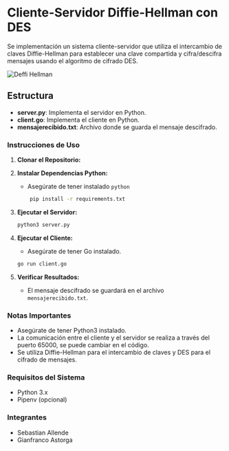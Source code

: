 # Cliente-Servidor Diffie-Hellman con DES

Se implementación un sistema cliente-servidor que utiliza el intercambio de claves Diffie-Hellman para establecer una clave compartida y cifra/descifra mensajes usando el algoritmo de cifrado DES.

![Deffi Hellman](./img/diffie-hellman.png)

## Estructura 

- **server.py**: Implementa el servidor en Python.
- **client.go**: Implementa el cliente en Python.
- **mensajerecibido.txt**: Archivo donde se guarda el mensaje descifrado.

### Instrucciones de Uso

1. **Clonar el Repositorio:**

2. **Instalar Dependencias Python:**
    - Asegúrate de tener instalado `python`
    ```bash
        pip install -r requirements.txt
    ```

3. **Ejecutar el Servidor:**
    ```bash
    python3 server.py
    ```

4. **Ejecutar el Cliente:**
    - Asegúrate de tener Go instalado.
    ```bash
    go run client.go
    ```

5. **Verificar Resultados:**
    - El mensaje descifrado se guardará en el archivo `mensajerecibido.txt`.

### Notas Importantes

- Asegúrate de tener Python3 instalado.
- La comunicación entre el cliente y el servidor se realiza a través del puerto 65000, se puede cambiar en el código.
- Se utiliza Diffie-Hellman para el intercambio de claves y DES para el cifrado de mensajes.

### Requisitos del Sistema

- Python 3.x
- Pipenv (opcional)

### Integrantes

- Sebastian Allende
- Gianfranco Astorga
